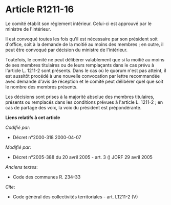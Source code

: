 # Article R1211-16

Le comité établit son règlement intérieur. Celui-ci est approuvé par le ministre de l'intérieur. 

Il est convoqué toutes les fois qu'il est nécessaire par son président soit d'office, soit à la demande de la moitié au moins
des membres ; en outre, il peut être convoqué par décision du ministre de l'intérieur. 

Toutefois, le comité ne peut délibérer valablement que si la moitié au moins de ses membres titulaires ou de leurs
remplaçants dans le cas prévu à l'article L. 1211-2 sont présents. Dans le cas où le quorum n'est pas atteint, il est
aussitôt procédé à une nouvelle convocation par lettre recommandée avec demande d'avis de réception et le comité peut
délibérer quel que soit le nombre des membres présents. 

Les décisions sont prises à la majorité absolue des membres titulaires, présents ou remplacés dans les conditions prévues à
l'article L. 1211-2 ; en cas de partage des voix, la voix du président est prépondérante.

**Liens relatifs à cet article**

_Codifié par_:

  - Décret n°2000-318 2000-04-07

_Modifié par_:

  - Décret n°2005-388 du 20 avril 2005 - art. 3 () JORF 29 avril 2005

_Anciens textes_:

  - Code des communes R. 234-33

_Cite_:

  - Code général des collectivités territoriales - art. L1211-2 (V)
